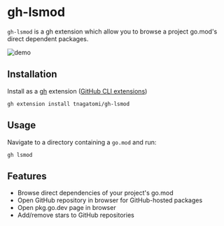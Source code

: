 # gh-lsmod

`gh-lsmod` is a gh extension which allow you to browse a project go.mod's direct dependent packages.

![demo](https://github.com/user-attachments/assets/ceb8fcf0-c6e1-487a-bf4c-1fcfe37b076e)

## Installation

Install as a [gh](https://cli.github.com/) extension ([GitHub CLI extensions](https://cli.github.com/manual/gh_extension))

```console
gh extension install tnagatomi/gh-lsmod
```

## Usage

Navigate to a directory containing a `go.mod` and run:

```console
gh lsmod
```

## Features

- Browse direct dependencies of your project's go.mod
- Open GitHub repository in browser for GitHub-hosted packages
- Open pkg.go.dev page in browser
- Add/remove stars to GitHub repositories
